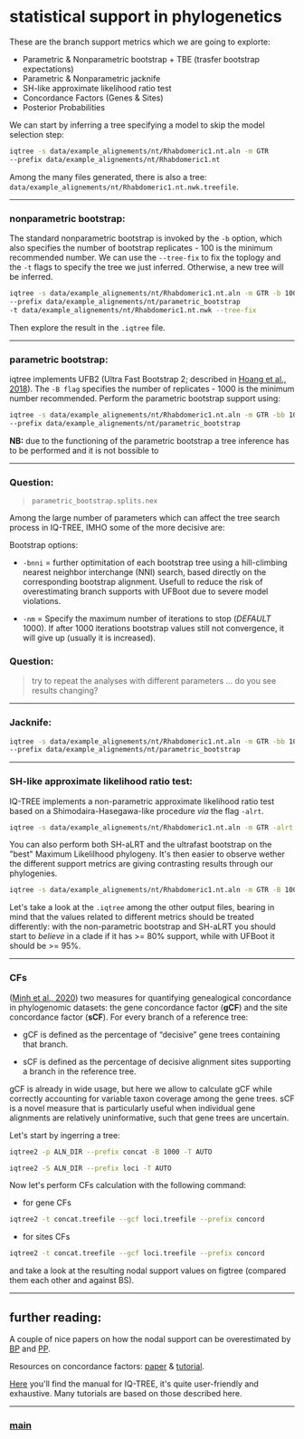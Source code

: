 # statistical support in phylogenetics


These are the branch support metrics which we are going to explorte:

- Parametric & Nonparametric bootstrap + TBE (trasfer bootstrap expectations)
- Parametric & Nonparametric jacknife
- SH-like approximate likelihood ratio test
- Concordance Factors (Genes & Sites)
- Posterior Probabilities

We can start by inferring a tree specifying a model to skip the model selection step:

```bash
iqtree -s data/example_alignements/nt/Rhabdomeric1.nt.aln -m GTR 
--prefix data/example_alignements/nt/Rhabdomeric1.nt
```

Among the many files generated, there is also a tree: ```data/example_alignements/nt/Rhabdomeric1.nt.nwk.treefile```.

 ---

### nonparametric bootstrap:

The standard nonparametric bootstrap is invoked by the ```-b``` option, which also specifies the number of bootstrap replicates - 100 is the minimum recommended number. We can use the ```--tree-fix``` to fix the toplogy and the ```-t``` flags to specify the tree we just inferred. Otherwise, a new tree will be inferred.

```bash
iqtree -s data/example_alignements/nt/Rhabdomeric1.nt.aln -m GTR -b 100 
--prefix data/example_alignements/nt/parametric_bootstrap 
-t data/example_alignements/nt/Rhabdomeric1.nt.nwk --tree-fix
```

Then explore the result in the ```.iqtree``` file.

---

### parametric bootstrap:

iqtree implements UFB2 (Ultra Fast Bootstrap 2;  described in [Hoang et al., 2018](https://academic.oup.com/mbe/article/35/2/518/4565479)). The ```-B flag``` specifies the number of replicates - 1000 is the minimum number recommended. Perform the parametric bootstrap support using:

```bash
iqtree -s data/example_alignements/nt/Rhabdomeric1.nt.aln -m GTR -bb 1000 
--prefix data/example_alignements/nt/parametric_bootstrap
```

__NB:__ due to the functioning of the parametric bootstrap a tree inference has to be performed and it is not bossible to 

---

### Question:

> ```parametric_bootstrap.splits.nex```

Among the large number of parameters which can affect the tree search process in IQ-TREE, IMHO some of the more decisive are:

Bootstrap options:

 * ```-bnni``` = further optimitation of each bootstrap tree using a hill-climbing nearest neighbor interchange (NNI) search, based directly on the corresponding bootstrap alignment. Usefull to reduce the risk of overestimating branch supports with UFBoot due to severe model violations. 

 * ```-nm``` = Specify the maximum number of iterations to stop (*DEFAULT* 1000). If after 1000 iterations bootstrap values still not convergence, it will give up (usually it is increased).

### Question:

> try to repeat the analyses with different parameters ... do you see results changing?

--- 

### Jacknife:




```bash
iqtree -s data/example_alignements/nt/Rhabdomeric1.nt.aln -m GTR -bb 1000 
--prefix data/example_alignements/nt/parametric_bootstrap
```


--- 

### SH-like approximate likelihood ratio test:

IQ-TREE implements a non-parametric approximate likelihood ratio test based on a Shimodaira-Hasegawa-like procedure _via_ the flag ```-alrt```.

```bash
iqtree -s data/example_alignements/nt/Rhabdomeric1.nt.aln -m GTR -alrt 1000 --prefix data/example_alignements/nt/alrt
```

You can also perform both SH-aLRT and the ultrafast bootstrap on the "best" Maximum Likelilhood phylogeny. It's then easier to observe wether the different support metrics are giving contrasting results through our phylogenies.

```bash
iqtree -s data/example_alignements/nt/Rhabdomeric1.nt.aln -m GTR -B 1000 -alrt 1000 --prefix data/example_alignements/nt/cobined_supports
```

Let's take a look at the ```.iqtree``` among the other output files, bearing in mind that the values related to different metrics should be treated differently: with the non-parametric bootstrap and SH-aLRT you should start to _believe_ in a clade if it has >= 80% support, while with UFBoot it should be >= 95%.

--- 

### CFs

([Minh et al., 2020](https://academic.oup.com/mbe/article/37/9/2727/5828940)) two measures for quantifying genealogical concordance in phylogenomic datasets: the gene concordance factor (**gCF**) and the site concordance factor (**sCF**). For every branch of a reference tree:

- gCF is defined as the percentage of “decisive” gene trees containing that branch. 

- sCF is defined as the percentage of decisive alignment sites supporting a branch in the reference tree. 


gCF is already in wide usage, but here we allow to calculate gCF while correctly accounting for variable taxon coverage among the gene trees. sCF is a novel measure that is particularly useful when individual gene alignments are relatively uninformative, such that gene trees are uncertain.

Let's start by ingerring a tree:

```bash
iqtree2 -p ALN_DIR --prefix concat -B 1000 -T AUTO
```


```bash
iqtree2 -S ALN_DIR --prefix loci -T AUTO
```

Now let's perform CFs calculation with the following command:

- for gene CFs

```bash
iqtree2 -t concat.treefile --gcf loci.treefile --prefix concord
```

- for sites CFs
```bash
iqtree2 -t concat.treefile --gcf loci.treefile --prefix concord
```

and take a look at the resulting nodal support values on figtree (compared them each other and against BS).

--- 

## further reading: 

A couple of nice papers on how the nodal support can be overestimated by [BP](https://doi.org/10.1016/j.ympev.2014.01.018) and [PP](https://doi.org/10.1080/10635150590924208). 

Resources on concordance factors: [paper](https://www.biorxiv.org/content/10.1101/487801v2) & [tutorial](http://www.robertlanfear.com/blog/files/concordance_factors.html).

[Here](http://www.iqtree.org/doc/iqtree-doc.pdf) you'll find the manual for IQ-TREE, it's quite user-friendly and exhaustive. Many tutorials are based on those described here.

---

### [main](https://github.com/for-giobbe/MP25/tree/main)

